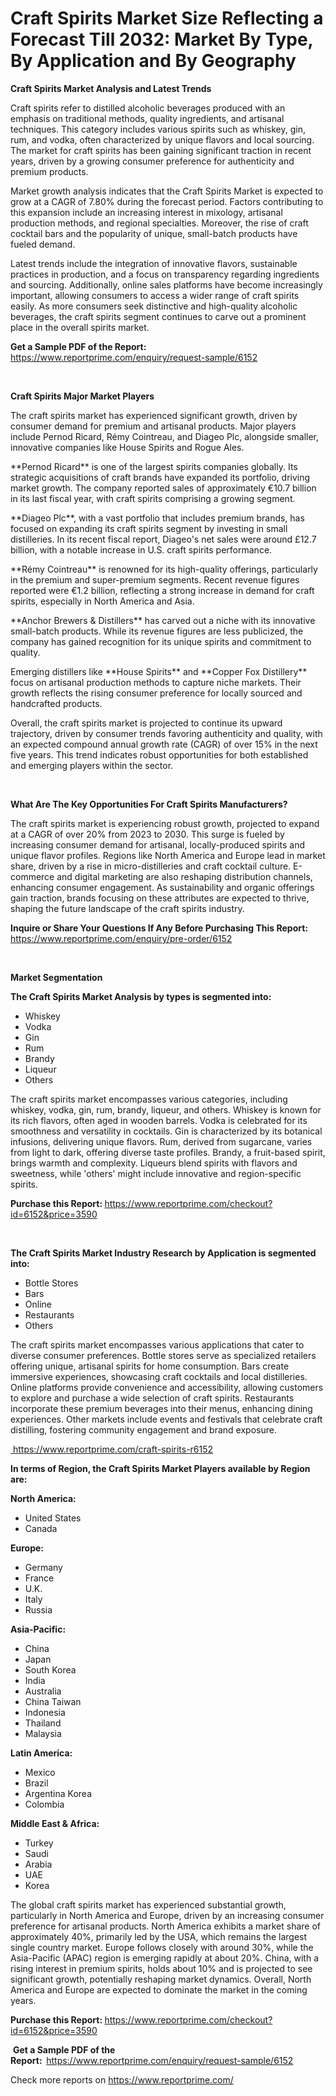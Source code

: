 <p><h1>Craft Spirits Market Size Reflecting a Forecast Till 2032: Market By Type, By Application and By Geography</h1></p><p><strong>Craft Spirits Market Analysis and Latest Trends</strong></p>
<p><p>Craft spirits refer to distilled alcoholic beverages produced with an emphasis on traditional methods, quality ingredients, and artisanal techniques. This category includes various spirits such as whiskey, gin, rum, and vodka, often characterized by unique flavors and local sourcing. The market for craft spirits has been gaining significant traction in recent years, driven by a growing consumer preference for authenticity and premium products.</p><p>Market growth analysis indicates that the Craft Spirits Market is expected to grow at a CAGR of 7.80% during the forecast period. Factors contributing to this expansion include an increasing interest in mixology, artisanal production methods, and regional specialties. Moreover, the rise of craft cocktail bars and the popularity of unique, small-batch products have fueled demand.</p><p>Latest trends include the integration of innovative flavors, sustainable practices in production, and a focus on transparency regarding ingredients and sourcing. Additionally, online sales platforms have become increasingly important, allowing consumers to access a wider range of craft spirits easily. As more consumers seek distinctive and high-quality alcoholic beverages, the craft spirits segment continues to carve out a prominent place in the overall spirits market.</p></p>
<p><strong>Get a Sample PDF of the Report:&nbsp;</strong> <a href="https://www.reportprime.com/enquiry/request-sample/6152?utm_campaign=3044&utm_medium=2&utm_source=Github&utm_content=ia&utm_term=19032025&utm_id=craft-spirits">https://www.reportprime.com/enquiry/request-sample/6152</a></p>
<p>&nbsp;</p>
<p><strong>Craft Spirits Major Market Players</strong></p>
<p><p>The craft spirits market has experienced significant growth, driven by consumer demand for premium and artisanal products. Major players include Pernod Ricard, Rémy Cointreau, and Diageo Plc, alongside smaller, innovative companies like House Spirits and Rogue Ales.</p><p>**Pernod Ricard** is one of the largest spirits companies globally. Its strategic acquisitions of craft brands have expanded its portfolio, driving market growth. The company reported sales of approximately €10.7 billion in its last fiscal year, with craft spirits comprising a growing segment.</p><p>**Diageo Plc**, with a vast portfolio that includes premium brands, has focused on expanding its craft spirits segment by investing in small distilleries. In its recent fiscal report, Diageo's net sales were around £12.7 billion, with a notable increase in U.S. craft spirits performance.</p><p>**Rémy Cointreau** is renowned for its high-quality offerings, particularly in the premium and super-premium segments. Recent revenue figures reported were €1.2 billion, reflecting a strong increase in demand for craft spirits, especially in North America and Asia.</p><p>**Anchor Brewers & Distillers** has carved out a niche with its innovative small-batch products. While its revenue figures are less publicized, the company has gained recognition for its unique spirits and commitment to quality.</p><p>Emerging distillers like **House Spirits** and **Copper Fox Distillery** focus on artisanal production methods to capture niche markets. Their growth reflects the rising consumer preference for locally sourced and handcrafted products.</p><p>Overall, the craft spirits market is projected to continue its upward trajectory, driven by consumer trends favoring authenticity and quality, with an expected compound annual growth rate (CAGR) of over 15% in the next five years. This trend indicates robust opportunities for both established and emerging players within the sector.</p></p>
<p>&nbsp;</p>
<p><strong>What Are The Key Opportunities For Craft Spirits Manufacturers?</strong></p>
<p><p>The craft spirits market is experiencing robust growth, projected to expand at a CAGR of over 20% from 2023 to 2030. This surge is fueled by increasing consumer demand for artisanal, locally-produced spirits and unique flavor profiles. Regions like North America and Europe lead in market share, driven by a rise in micro-distilleries and craft cocktail culture. E-commerce and digital marketing are also reshaping distribution channels, enhancing consumer engagement. As sustainability and organic offerings gain traction, brands focusing on these attributes are expected to thrive, shaping the future landscape of the craft spirits industry.</p></p>
<p><strong>Inquire or Share Your Questions If Any Before Purchasing This Report:</strong> <a href="https://www.reportprime.com/enquiry/pre-order/6152?utm_campaign=3044&utm_medium=2&utm_source=Github&utm_content=ia&utm_term=19032025&utm_id=craft-spirits">https://www.reportprime.com/enquiry/pre-order/6152</a></p>
<p>&nbsp;</p>
<p><strong>Market Segmentation</strong></p>
<p><strong>The Craft Spirits Market Analysis by types is segmented into:</strong></p>
<p><ul><li>Whiskey</li><li>Vodka</li><li>Gin</li><li>Rum</li><li>Brandy</li><li>Liqueur</li><li>Others</li></ul></p>
<p><p>The craft spirits market encompasses various categories, including whiskey, vodka, gin, rum, brandy, liqueur, and others. Whiskey is known for its rich flavors, often aged in wooden barrels. Vodka is celebrated for its smoothness and versatility in cocktails. Gin is characterized by its botanical infusions, delivering unique flavors. Rum, derived from sugarcane, varies from light to dark, offering diverse taste profiles. Brandy, a fruit-based spirit, brings warmth and complexity. Liqueurs blend spirits with flavors and sweetness, while 'others' might include innovative and region-specific spirits.</p></p>
<p><strong>Purchase this Report:&nbsp;</strong><a href="https://www.reportprime.com/checkout?id=6152&price=3590&utm_campaign=3044&utm_medium=2&utm_source=Github&utm_content=ia&utm_term=19032025&utm_id=craft-spirits">https://www.reportprime.com/checkout?id=6152&price=3590</a></p>
<p>&nbsp;</p>
<p><strong>The Craft Spirits Market Industry Research by Application is segmented into:</strong></p>
<p><ul><li>Bottle Stores</li><li>Bars</li><li>Online</li><li>Restaurants</li><li>Others</li></ul></p>
<p><p>The craft spirits market encompasses various applications that cater to diverse consumer preferences. Bottle stores serve as specialized retailers offering unique, artisanal spirits for home consumption. Bars create immersive experiences, showcasing craft cocktails and local distilleries. Online platforms provide convenience and accessibility, allowing customers to explore and purchase a wide selection of craft spirits. Restaurants incorporate these premium beverages into their menus, enhancing dining experiences. Other markets include events and festivals that celebrate craft distilling, fostering community engagement and brand exposure.</p></p>
<p><a href="https://www.reportprime.com/craft-spirits-r6152?utm_campaign=3044&utm_medium=2&utm_source=Github&utm_content=ia&utm_term=19032025&utm_id=craft-spirits">&nbsp;https://www.reportprime.com/craft-spirits-r6152</a></p>
<p><strong>In terms of Region, the Craft Spirits Market Players available by Region are:</strong></p>
<p>
    <p> <strong> North America: </strong>
        <ul>
            <li>United States</li>
            <li>Canada</li>
        </ul>
        </p> 
    <p> <strong> Europe: </strong>
        <ul>
            <li>Germany</li>
            <li>France</li>
            <li>U.K.</li>
            <li>Italy</li>
            <li>Russia</li>
        </ul>
        </p> 
    <p> <strong> Asia-Pacific: </strong>
        <ul>
            <li>China</li>
            <li>Japan</li>
            <li>South Korea</li>
            <li>India</li>
            <li>Australia</li>
            <li>China Taiwan</li>
            <li>Indonesia</li>
            <li>Thailand</li>
            <li>Malaysia</li>
        </ul>
        </p> 
    <p> <strong> Latin America: </strong>
        <ul>
            <li>Mexico</li>
            <li>Brazil</li>
            <li>Argentina Korea</li>
            <li>Colombia</li>
        </ul>
        </p> 
    <p> <strong> Middle East & Africa: </strong>
        <ul>
            <li>Turkey</li>
            <li>Saudi</li>
            <li>Arabia</li>
            <li>UAE</li>
            <li>Korea</li>
        </ul>
    </p>
    </p>
<p><p>The global craft spirits market has experienced substantial growth, particularly in North America and Europe, driven by an increasing consumer preference for artisanal products. North America exhibits a market share of approximately 40%, primarily led by the USA, which remains the largest single country market. Europe follows closely with around 30%, while the Asia-Pacific (APAC) region is emerging rapidly at about 20%. China, with a rising interest in premium spirits, holds about 10% and is projected to see significant growth, potentially reshaping market dynamics. Overall, North America and Europe are expected to dominate the market in the coming years.</p></p>
<p><strong>Purchase this Report: </strong><a href="https://www.reportprime.com/checkout?id=6152&price=3590&utm_campaign=3044&utm_medium=2&utm_source=Github&utm_content=ia&utm_term=19032025&utm_id=craft-spirits">https://www.reportprime.com/checkout?id=6152&price=3590</a></p>
<p>&nbsp;<strong>Get a Sample PDF of the Report:&nbsp;&nbsp;</strong><a href="https://www.reportprime.com/enquiry/request-sample/6152?utm_campaign=3044&utm_medium=2&utm_source=Github&utm_content=ia&utm_term=19032025&utm_id=craft-spirits">https://www.reportprime.com/enquiry/request-sample/6152</a></p>
<p><strong></strong></p>
<p>Check more reports on <a href="https://www.reportprime.com/?utm_campaign=3044&utm_medium=2&utm_source=Github&utm_content=ia&utm_term=19032025&utm_id=craft-spirits">https://www.reportprime.com/</a></p>